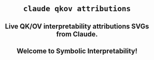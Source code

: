 <div align="center">

# **`claude qkov attributions`**

## Live QK/OV interpretability attributions SVGs from Claude. 
## Welcome to Symbolic Interpretability!
